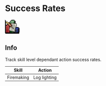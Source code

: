 # Success Rates
![Icon](icon.png)

## Info
Track skill level dependant action success rates.

**Skill** | Action
:-:|:-:
Firemaking | Log lighting
